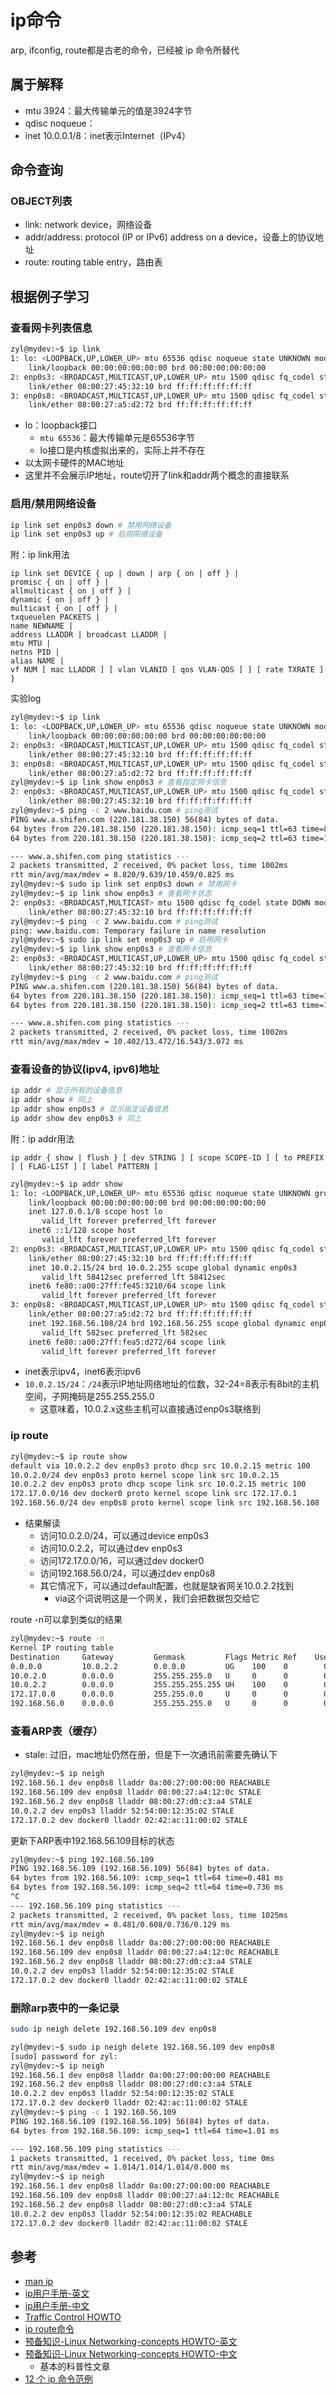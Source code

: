 # ip命令

arp, ifconfig, route都是古老的命令，已经被 ip 命令所替代

## 属于解释

- mtu 3924：最大传输单元的值是3924字节
- qdisc noqueue：
- inet 10.0.0.1/8：inet表示Internet（IPv4）

## 命令查询

### OBJECT列表

- link: network device，网络设备
- addr/address: protocol (IP or IPv6) address on a device，设备上的协议地址
- route: routing table entry，路由表

## 根据例子学习

### 查看网卡列表信息

```bash
zyl@mydev:~$ ip link
1: lo: <LOOPBACK,UP,LOWER_UP> mtu 65536 qdisc noqueue state UNKNOWN mode DEFAULT group default qlen 1000
    link/loopback 00:00:00:00:00:00 brd 00:00:00:00:00:00
2: enp0s3: <BROADCAST,MULTICAST,UP,LOWER_UP> mtu 1500 qdisc fq_codel state UP mode DEFAULT group default qlen 1000
    link/ether 08:00:27:45:32:10 brd ff:ff:ff:ff:ff:ff
3: enp0s8: <BROADCAST,MULTICAST,UP,LOWER_UP> mtu 1500 qdisc fq_codel state UP mode DEFAULT group default qlen 1000
    link/ether 08:00:27:a5:d2:72 brd ff:ff:ff:ff:ff:ff
```

- lo：loopback接口
  - `mtu 65536`：最大传输单元是65536字节
  - lo接口是内核虚拟出来的，实际上并不存在
- 以太网卡硬件的MAC地址
- 这里并不会展示IP地址，route切开了link和addr两个概念的直接联系



### 启用/禁用网络设备

```bash
ip link set enp0s3 down # 禁用网络设备
ip link set enp0s3 up # 启用网络设备
```

附：ip link用法

```
ip link set DEVICE { up | down | arp { on | off } |
promisc { on | off } |
allmulticast { on | off } |
dynamic { on | off } |
multicast { on | off } |
txqueuelen PACKETS |
name NEWNAME |
address LLADDR | broadcast LLADDR |
mtu MTU |
netns PID |
alias NAME |
vf NUM [ mac LLADDR ] [ vlan VLANID [ qos VLAN-QOS ] ] [ rate TXRATE ] }
```

实验log

```bash
zyl@mydev:~$ ip link
1: lo: <LOOPBACK,UP,LOWER_UP> mtu 65536 qdisc noqueue state UNKNOWN mode DEFAULT group default qlen 1000
    link/loopback 00:00:00:00:00:00 brd 00:00:00:00:00:00
2: enp0s3: <BROADCAST,MULTICAST,UP,LOWER_UP> mtu 1500 qdisc fq_codel state UP mode DEFAULT group default qlen 1000
    link/ether 08:00:27:45:32:10 brd ff:ff:ff:ff:ff:ff
3: enp0s8: <BROADCAST,MULTICAST,UP,LOWER_UP> mtu 1500 qdisc fq_codel state UP mode DEFAULT group default qlen 1000
    link/ether 08:00:27:a5:d2:72 brd ff:ff:ff:ff:ff:ff
zyl@mydev:~$ ip link show enp0s3 # 查看指定网卡信息
2: enp0s3: <BROADCAST,MULTICAST,UP,LOWER_UP> mtu 1500 qdisc fq_codel state UP mode DEFAULT group default qlen 1000
    link/ether 08:00:27:45:32:10 brd ff:ff:ff:ff:ff:ff
zyl@mydev:~$ ping -c 2 www.baidu.com # ping测试
PING www.a.shifen.com (220.181.38.150) 56(84) bytes of data.
64 bytes from 220.181.38.150 (220.181.38.150): icmp_seq=1 ttl=63 time=8.82 ms
64 bytes from 220.181.38.150 (220.181.38.150): icmp_seq=2 ttl=63 time=10.4 ms

--- www.a.shifen.com ping statistics ---
2 packets transmitted, 2 received, 0% packet loss, time 1002ms
rtt min/avg/max/mdev = 8.820/9.639/10.459/0.825 ms
zyl@mydev:~$ sudo ip link set enp0s3 down # 禁用网卡
zyl@mydev:~$ ip link show enp0s3 # 查看网卡状态
2: enp0s3: <BROADCAST,MULTICAST> mtu 1500 qdisc fq_codel state DOWN mode DEFAULT group default qlen 1000
    link/ether 08:00:27:45:32:10 brd ff:ff:ff:ff:ff:ff
zyl@mydev:~$ ping -c 2 www.baidu.com # ping测试
ping: www.baidu.com: Temporary failure in name resolution
zyl@mydev:~$ sudo ip link set enp0s3 up # 启用网卡
zyl@mydev:~$ ip link show enp0s3 # 查看网卡信息
2: enp0s3: <BROADCAST,MULTICAST,UP,LOWER_UP> mtu 1500 qdisc fq_codel state UP mode DEFAULT group default qlen 1000
    link/ether 08:00:27:45:32:10 brd ff:ff:ff:ff:ff:ff
zyl@mydev:~$ ping -c 2 www.baidu.com # ping测试
PING www.a.shifen.com (220.181.38.150) 56(84) bytes of data.
64 bytes from 220.181.38.150 (220.181.38.150): icmp_seq=1 ttl=63 time=10.4 ms
64 bytes from 220.181.38.150 (220.181.38.150): icmp_seq=2 ttl=63 time=16.5 ms

--- www.a.shifen.com ping statistics ---
2 packets transmitted, 2 received, 0% packet loss, time 1002ms
rtt min/avg/max/mdev = 10.402/13.472/16.543/3.072 ms
```

### 查看设备的协议(ipv4, ipv6)地址

```bash
ip addr # 显示所有的设备信息
ip addr show # 同上
ip addr show enp0s3 # 显示指定设备信息
ip addr show dev enp0s3 # 同上
```

附：ip addr用法

```
ip addr { show | flush } [ dev STRING ] [ scope SCOPE-ID ] [ to PREFIX ] [ FLAG-LIST ] [ label PATTERN ]
```

```bash
zyl@mydev:~$ ip addr show
1: lo: <LOOPBACK,UP,LOWER_UP> mtu 65536 qdisc noqueue state UNKNOWN group default qlen 1000
    link/loopback 00:00:00:00:00:00 brd 00:00:00:00:00:00
    inet 127.0.0.1/8 scope host lo
       valid_lft forever preferred_lft forever
    inet6 ::1/128 scope host
       valid_lft forever preferred_lft forever
2: enp0s3: <BROADCAST,MULTICAST,UP,LOWER_UP> mtu 1500 qdisc fq_codel state UP group default qlen 1000
    link/ether 08:00:27:45:32:10 brd ff:ff:ff:ff:ff:ff
    inet 10.0.2.15/24 brd 10.0.2.255 scope global dynamic enp0s3
       valid_lft 58412sec preferred_lft 58412sec
    inet6 fe80::a00:27ff:fe45:3210/64 scope link
       valid_lft forever preferred_lft forever
3: enp0s8: <BROADCAST,MULTICAST,UP,LOWER_UP> mtu 1500 qdisc fq_codel state UP group default qlen 1000
    link/ether 08:00:27:a5:d2:72 brd ff:ff:ff:ff:ff:ff
    inet 192.168.56.108/24 brd 192.168.56.255 scope global dynamic enp0s8
       valid_lft 582sec preferred_lft 582sec
    inet6 fe80::a00:27ff:fea5:d272/64 scope link
       valid_lft forever preferred_lft forever
```

- inet表示ipv4，inet6表示ipv6
- `10.0.2.15/24`：`/24`表示IP地址网络地址的位数，32-24=8表示有8bit的主机空间，子网掩码是255.255.255.0
  - 这意味着，10.0.2.x这些主机可以直接通过enp0s3联络到

### ip route

```bash
zyl@mydev:~$ ip route show
default via 10.0.2.2 dev enp0s3 proto dhcp src 10.0.2.15 metric 100
10.0.2.0/24 dev enp0s3 proto kernel scope link src 10.0.2.15
10.0.2.2 dev enp0s3 proto dhcp scope link src 10.0.2.15 metric 100
172.17.0.0/16 dev docker0 proto kernel scope link src 172.17.0.1
192.168.56.0/24 dev enp0s8 proto kernel scope link src 192.168.56.108
```

- 结果解读
  - 访问10.0.2.0/24，可以通过device enp0s3
  - 访问10.0.2.2，可以通过dev enp0s3
  - 访问172.17.0.0/16，可以通过dev docker0
  - 访问192.168.56.0/24，可以通过dev enp0s8
  - 其它情况下，可以通过default配置，也就是缺省网关10.0.2.2找到
    - via这个词说明这是一个网关，我们会把数据包交给它

route -n可以拿到类似的结果

```bash
zyl@mydev:~$ route -n
Kernel IP routing table
Destination     Gateway         Genmask         Flags Metric Ref    Use Iface
0.0.0.0         10.0.2.2        0.0.0.0         UG    100    0        0 enp0s3
10.0.2.0        0.0.0.0         255.255.255.0   U     0      0        0 enp0s3
10.0.2.2        0.0.0.0         255.255.255.255 UH    100    0        0 enp0s3
172.17.0.0      0.0.0.0         255.255.0.0     U     0      0        0 docker0
192.168.56.0    0.0.0.0         255.255.255.0   U     0      0        0 enp0s8
```

### 查看ARP表（缓存）

- stale: 过旧，mac地址仍然在册，但是下一次通讯前需要先确认下

```bash
zyl@mydev:~$ ip neigh
192.168.56.1 dev enp0s8 lladdr 0a:00:27:00:00:00 REACHABLE
192.168.56.109 dev enp0s8 lladdr 08:00:27:a4:12:0c STALE
192.168.56.2 dev enp0s8 lladdr 08:00:27:d0:c3:a4 STALE
10.0.2.2 dev enp0s3 lladdr 52:54:00:12:35:02 STALE
172.17.0.2 dev docker0 lladdr 02:42:ac:11:00:02 STALE
```

更新下ARP表中192.168.56.109目标的状态

```bash
zyl@mydev:~$ ping 192.168.56.109
PING 192.168.56.109 (192.168.56.109) 56(84) bytes of data.
64 bytes from 192.168.56.109: icmp_seq=1 ttl=64 time=0.481 ms
64 bytes from 192.168.56.109: icmp_seq=2 ttl=64 time=0.736 ms
^C
--- 192.168.56.109 ping statistics ---
2 packets transmitted, 2 received, 0% packet loss, time 1025ms
rtt min/avg/max/mdev = 0.481/0.608/0.736/0.129 ms
zyl@mydev:~$ ip neigh
192.168.56.1 dev enp0s8 lladdr 0a:00:27:00:00:00 REACHABLE
192.168.56.109 dev enp0s8 lladdr 08:00:27:a4:12:0c REACHABLE
192.168.56.2 dev enp0s8 lladdr 08:00:27:d0:c3:a4 STALE
10.0.2.2 dev enp0s3 lladdr 52:54:00:12:35:02 STALE
172.17.0.2 dev docker0 lladdr 02:42:ac:11:00:02 STALE
```

### 删除arp表中的一条记录

```bash
sudo ip neigh delete 192.168.56.109 dev enp0s8
```

```bash
zyl@mydev:~$ sudo ip neigh delete 192.168.56.109 dev enp0s8
[sudo] password for zyl:
zyl@mydev:~$ ip neigh
192.168.56.1 dev enp0s8 lladdr 0a:00:27:00:00:00 REACHABLE
192.168.56.2 dev enp0s8 lladdr 08:00:27:d0:c3:a4 STALE
10.0.2.2 dev enp0s3 lladdr 52:54:00:12:35:02 STALE
172.17.0.2 dev docker0 lladdr 02:42:ac:11:00:02 STALE
zyl@mydev:~$ ping -c 1 192.168.56.109
PING 192.168.56.109 (192.168.56.109) 56(84) bytes of data.
64 bytes from 192.168.56.109: icmp_seq=1 ttl=64 time=1.01 ms

--- 192.168.56.109 ping statistics ---
1 packets transmitted, 1 received, 0% packet loss, time 0ms
rtt min/avg/max/mdev = 1.014/1.014/1.014/0.000 ms
zyl@mydev:~$ ip neigh
192.168.56.1 dev enp0s8 lladdr 0a:00:27:00:00:00 REACHABLE
192.168.56.109 dev enp0s8 lladdr 08:00:27:a4:12:0c REACHABLE
192.168.56.2 dev enp0s8 lladdr 08:00:27:d0:c3:a4 STALE
10.0.2.2 dev enp0s3 lladdr 52:54:00:12:35:02 REACHABLE
172.17.0.2 dev docker0 lladdr 02:42:ac:11:00:02 STALE
```



## 参考

- [man ip](https://linux.die.net/man/8/ip)
- [ip用户手册-英文](https://lartc.org/)
- [ip用户手册-中文](https://lartc.org/LARTC-zh_CN.GB2312.pdf)
- [Traffic Control HOWTO](https://tldp.org/HOWTO/Traffic-Control-HOWTO/)
- [ip route命令](https://man7.org/linux/man-pages/man8/ip-route.8.html)
- [预备知识-Linux Networking-concepts HOWTO-英文](https://www.netfilter.org/documentation/HOWTO/networking-concepts-HOWTO.html)
- [预备知识-Linux Networking-concepts HOWTO-中文](https://caibaoz.com/blog/2013/04/23/networking_concept_howto/)
    - 基本的科普性文章
- [12 个 ip 命令范例](https://zhuanlan.zhihu.com/p/32945498)
